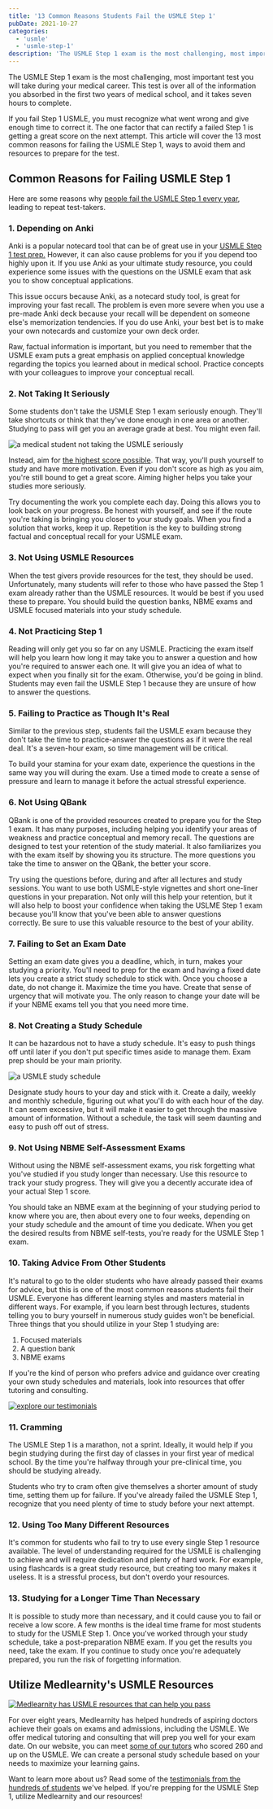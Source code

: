 ```yaml
---
title: '13 Common Reasons Students Fail the USMLE Step 1'
pubDate: 2021-10-27
categories:
  - 'usmle'
  - 'usmle-step-1'
description: 'The USMLE Step 1 exam is the most challenging, most important test you will take during your medical career. This test is over all of the information you a'
---
```


The USMLE Step 1 exam is the most challenging, most important test you will take during your medical career. This test is over all of the information you absorbed in the first two years of medical school, and it takes seven hours to complete. 

If you fail Step 1 USMLE, you must recognize what went wrong and give enough time to correct it. The one factor that can rectify a failed Step 1 is getting a great score on the next attempt. This article will cover the 13 most common reasons for failing the USMLE Step 1, ways to avoid them and resources to prepare for the test.

## Common Reasons for Failing USMLE Step 1

Here are some reasons why [people fail the USMLE Step 1 every year](https://www.usmle.org/performance-data), leading to repeat test-takers. 

### 1\. Depending on Anki

Anki is a popular notecard tool that can be of great use in your [USMLE Step 1 test prep.](https://www.medlearnity.com/usmle-tutoring-step-1/) However, it can also cause problems for you if you depend too highly upon it. If you use Anki as your ultimate study resource, you could experience some issues with the questions on the USMLE exam that ask you to show conceptual applications.  

This issue occurs because Anki, as a notecard study tool, is great for improving your fast recall. The problem is even more severe when you use a pre-made Anki deck because your recall will be dependent on someone else's memorization tendencies. If you do use Anki, your best bet is to make your own notecards and customize your own deck order. 

Raw, factual information is important, but you need to remember that the USMLE exam puts a great emphasis on applied conceptual knowledge regarding the topics you learned about in medical school. Practice concepts with your colleagues to improve your conceptual recall. 

### 2\. Not Taking It Seriously

Some students don't take the USMLE Step 1 exam seriously enough. They'll take shortcuts or think that they've done enough in one area or another. Studying to pass will get you an average grade at best. You might even fail. 

![a medical student not taking the USMLE seriously](https://i2xfwztd2ksbegse.public.blob.vercel-storage.com/wp/2021/10/01-not-taking-it-seriously-300x125.jpg)

Instead, aim for [the highest score possible](https://www.usmle.org/sites/default/files/2022-05/USMLE%20Step%20Examination%20Score%20Interpretation%20Guidelines_5_24_22_0.pdf). That way, you'll push yourself to study and have more motivation. Even if you don't score as high as you aim, you're still bound to get a great score. Aiming higher helps you take your studies more seriously.

Try documenting the work you complete each day. Doing this allows you to look back on your progress. Be honest with yourself, and see if the route you're taking is bringing you closer to your study goals. When you find a solution that works, keep it up. Repetition is the key to building strong factual and conceptual recall for your USMLE exam. 

### 3\. Not Using USMLE Resources

When the test givers provide resources for the test, they should be used. Unfortunately, many students will refer to those who have passed the Step 1 exam already rather than the USMLE resources. It would be best if you used these to prepare. You should build the question banks, NBME exams and USMLE focused materials into your study schedule.

### 4\. Not Practicing Step 1

Reading will only get you so far on any USMLE. Practicing the exam itself will help you learn how long it may take you to answer a question and how you're required to answer each one. It will give you an idea of what to expect when you finally sit for the exam. Otherwise, you'd be going in blind. Students may even fail the USMLE Step 1 because they are unsure of how to answer the questions.

### 5\. Failing to Practice as Though It's Real

Similar to the previous step, students fail the USMLE exam because they don't take the time to practice-answer the questions as if it were the real deal. It's a seven-hour exam, so time management will be critical. 

To build your stamina for your exam date, experience the questions in the same way you will during the exam. Use a timed mode to create a sense of pressure and learn to manage it before the actual stressful experience.

### 6\. Not Using QBank

QBank is one of the provided resources created to prepare you for the Step 1 exam. It has many purposes, including helping you identify your areas of weakness and practice conceptual and memory recall. The questions are designed to test your retention of the study material. It also familiarizes you with the exam itself by showing you its structure. The more questions you take the time to answer on the QBank, the better your score. 

Try using the questions before, during and after all lectures and study sessions. You want to use both USMLE-style vignettes and short one-liner questions in your preparation. Not only will this help your retention, but it will also help to boost your confidence when taking the USLME Step 1 exam because you'll know that you've been able to answer questions correctly. Be sure to use this valuable resource to the best of your ability. 

### 7. Failing to Set an Exam Date

Setting an exam date gives you a deadline, which, in turn, makes your studying a priority. You'll need to prep for the exam and having a fixed date lets you create a strict study schedule to stick with. Once you choose a date, do not change it. Maximize the time you have. Create that sense of urgency that will motivate you. The only reason to change your date will be if your NBME exams tell you that you need more time. 

### 8\. Not Creating a Study Schedule

It can be hazardous not to have a study schedule. It's easy to push things off until later if you don't put specific times aside to manage them. Exam prep should be your main priority.

![a USMLE study schedule](https://i2xfwztd2ksbegse.public.blob.vercel-storage.com/wp/2021/10/02-not-creating-study-schedule-300x125.jpg)

Designate study hours to your day and stick with it. Create a daily, weekly and monthly schedule, figuring out what you'll do with each hour of the day. It can seem excessive, but it will make it easier to get through the massive amount of information. Without a schedule, the task will seem daunting and easy to push off out of stress.

### 9\. Not Using NBME Self-Assessment Exams

Without using the NBME self-assessment exams, you risk forgetting what you've studied if you study longer than necessary. Use this resource to track your study progress. They will give you a decently accurate idea of your actual Step 1 score. 

You should take an NBME exam at the beginning of your studying period to know where you are, then about every one to four weeks, depending on your study schedule and the amount of time you dedicate. When you get the desired results from NBME self-tests, you're ready for the USMLE Step 1 exam.

### 10\. Taking Advice From Other Students

It's natural to go to the older students who have already passed their exams for advice, but this is one of the most common reasons students fail their USMLE. Everyone has different learning styles and masters material in different ways. For example, if you learn best through lectures, students telling you to bury yourself in numerous study guides won't be beneficial. Three things that you should utilize in your Step 1 studying are:

1. Focused materials
2. A question bank
3. NBME exams

If you're the kind of person who prefers advice and guidance over creating your own study schedules and materials, look into resources that offer tutoring and consulting.

[![explore our testimonials](https://i2xfwztd2ksbegse.public.blob.vercel-storage.com/wp/2022/06/06-explore-testimonials.png)](https://www.medlearnity.com/student-testimonials/)

### 11\. Cramming

The USMLE Step 1 is a marathon, not a sprint. Ideally, it would help if you begin studying during the first day of classes in your first year of medical school. By the time you're halfway through your pre-clinical time, you should be studying already. 

Students who try to cram often give themselves a shorter amount of study time, setting them up for failure. If you've already failed the USMLE Step 1, recognize that you need plenty of time to study before your next attempt.

### 12\. Using Too Many Different Resources

It's common for students who fail to try to use every single Step 1 resource available. The level of understanding required for the USMLE is challenging to achieve and will require dedication and plenty of hard work. For example, using flashcards is a great study resource, but creating too many makes it useless. It is a stressful process, but don't overdo your resources.

### 13\. Studying for a Longer Time Than Necessary

It is possible to study more than necessary, and it could cause you to fail or receive a low score. A few months is the ideal time frame for most students to study for the USMLE Step 1. Once you've worked through your study schedule, take a post-preparation NBME exam. If you get the results you need, take the exam. If you continue to study once you're adequately prepared, you run the risk of forgetting information.

## Utilize Medlearnity's USMLE Resources

[![Medlearnity has USMLE resources that can help you pass](https://i2xfwztd2ksbegse.public.blob.vercel-storage.com/wp/2021/10/03-utilize-medlearnity-usmle-resources-300x125.jpg)](https://www.medlearnity.com/usmle-tutoring-step-1/)

For over eight years, Medlearnity has helped hundreds of aspiring doctors achieve their goals on exams and admissions, including the USMLE. We offer medical tutoring and consulting that will prep you well for your exam date. On our website, you can meet [some of our tutors](https://www.medlearnity.com/our-tutors/) who scored 260 and up on the USMLE. We can create a personal study schedule based on your needs to maximize your learning gains. 

Want to learn more about us? Read some of the [testimonials from the hundreds of students](https://www.medlearnity.com/student-testimonials/) we've helped. If you're prepping for the USMLE Step 1, utilize Medlearnity and our resources!
